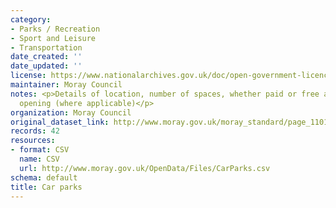 ```yaml
---
category:
- Parks / Recreation
- Sport and Leisure
- Transportation
date_created: ''
date_updated: ''
license: https://www.nationalarchives.gov.uk/doc/open-government-licence/version/3/
maintainer: Moray Council
notes: <p>Details of location, number of spaces, whether paid or free and times of
  opening (where applicable)</p>
organization: Moray Council
original_dataset_link: http://www.moray.gov.uk/moray_standard/page_110140.html
records: 42
resources:
- format: CSV
  name: CSV
  url: http://www.moray.gov.uk/OpenData/Files/CarParks.csv
schema: default
title: Car parks
---
```

